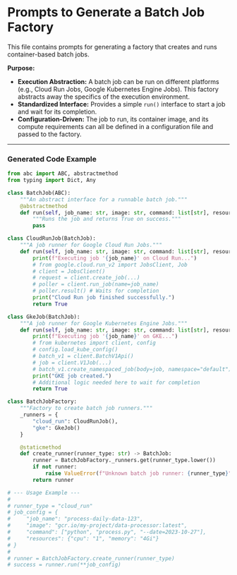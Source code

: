 # Prompts to Generate a Batch Job Factory

This file contains prompts for generating a factory that creates and runs container-based batch jobs.

**Purpose:**
- **Execution Abstraction:** A batch job can be run on different platforms (e.g., Cloud Run Jobs, Google Kubernetes Engine Jobs). This factory abstracts away the specifics of the execution environment.
- **Standardized Interface:** Provides a simple `run()` interface to start a job and wait for its completion.
- **Configuration-Driven:** The job to run, its container image, and its compute requirements can all be defined in a configuration file and passed to the factory.

---

### Generated Code Example

```python
from abc import ABC, abstractmethod
from typing import Dict, Any

class BatchJob(ABC):
    """An abstract interface for a runnable batch job."""
    @abstractmethod
    def run(self, job_name: str, image: str, command: list[str], resources: Dict[str, str]) -> bool:
        """Runs the job and returns True on success."""
        pass

class CloudRunJob(BatchJob):
    """A job runner for Google Cloud Run Jobs."""
    def run(self, job_name: str, image: str, command: list[str], resources: Dict[str, str]) -> bool:
        print(f"Executing job '{job_name}' on Cloud Run...")
        # from google.cloud.run_v2 import JobsClient, Job
        # client = JobsClient()
        # request = client.create_job(...)
        # poller = client.run_job(name=job_name)
        # poller.result() # Waits for completion
        print("Cloud Run job finished successfully.")
        return True

class GkeJob(BatchJob):
    """A job runner for Google Kubernetes Engine Jobs."""
    def run(self, job_name: str, image: str, command: list[str], resources: Dict[str, str]) -> bool:
        print(f"Executing job '{job_name}' on GKE...")
        # from kubernetes import client, config
        # config.load_kube_config()
        # batch_v1 = client.BatchV1Api()
        # job = client.V1Job(...)
        # batch_v1.create_namespaced_job(body=job, namespace="default")
        print("GKE job created.")
        # Additional logic needed here to wait for completion
        return True

class BatchJobFactory:
    """Factory to create batch job runners."""
    _runners = {
        "cloud_run": CloudRunJob(),
        "gke": GkeJob()
    }

    @staticmethod
    def create_runner(runner_type: str) -> BatchJob:
        runner = BatchJobFactory._runners.get(runner_type.lower())
        if not runner:
            raise ValueError(f"Unknown batch job runner: {runner_type}")
        return runner

# --- Usage Example ---
#
# runner_type = "cloud_run"
# job_config = {
#     "job_name": "process-daily-data-123",
#     "image": "gcr.io/my-project/data-processor:latest",
#     "command": ["python", "process.py", "--date=2023-10-27"],
#     "resources": {"cpu": "1", "memory": "4Gi"}
# }
#
# runner = BatchJobFactory.create_runner(runner_type)
# success = runner.run(**job_config)

```